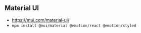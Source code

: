 ## Material UI
- https://mui.com/material-ui/
- `npm install @mui/material @emotion/react @emotion/styled`